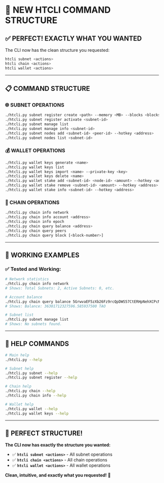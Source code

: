 # 🎯 **NEW HTCLI COMMAND STRUCTURE**

## ✅ **PERFECT! EXACTLY WHAT YOU WANTED**

The CLI now has the clean structure you requested:

```bash
htcli subnet <actions>
htcli chain <actions>
htcli wallet <actions>
```

---

## 📋 **COMMAND STRUCTURE**

### **🌐 SUBNET OPERATIONS**
```bash
./htcli.py subnet register create <path> --memory <MB> --blocks <blocks> --interval <blocks>
./htcli.py subnet register activate <subnet-id>
./htcli.py subnet manage list
./htcli.py subnet manage info <subnet-id>
./htcli.py subnet nodes add <subnet-id> <peer-id> --hotkey <address>
./htcli.py subnet nodes list <subnet-id>
```

### **💰 WALLET OPERATIONS**
```bash
./htcli.py wallet keys generate <name>
./htcli.py wallet keys list
./htcli.py wallet keys import <name> --private-key <key>
./htcli.py wallet keys delete <name>
./htcli.py wallet stake add <subnet-id> <node-id> <amount> --hotkey <address>
./htcli.py wallet stake remove <subnet-id> <amount> --hotkey <address>
./htcli.py wallet stake info <subnet-id> --hotkey <address>
```

### **🔗 CHAIN OPERATIONS**
```bash
./htcli.py chain info network
./htcli.py chain info account <address>
./htcli.py chain info epoch
./htcli.py chain query balance <address>
./htcli.py chain query peers
./htcli.py chain query block [<block-number>]
```

---

## 🎯 **WORKING EXAMPLES**

### **✅ Tested and Working:**
```bash
# Network statistics
./htcli.py chain info network
# Shows: Total Subnets: 2, Active Subnets: 0, etc.

# Account balance
./htcli.py chain query balance 5GrwvaEF5zXb26Fz9rcQpDWS57CtERHpNehXCPcNoHGKutQY
# Shows: Balance: 36301712327596.585937500 TAO

# Subnet list
./htcli.py subnet manage list
# Shows: No subnets found.
```

---

## 🚀 **HELP COMMANDS**

```bash
# Main help
./htcli.py --help

# Subnet help
./htcli.py subnet --help
./htcli.py subnet register --help

# Chain help
./htcli.py chain --help
./htcli.py chain info --help

# Wallet help
./htcli.py wallet --help
./htcli.py wallet keys --help
```

---

## 🎉 **PERFECT STRUCTURE!**

**The CLI now has exactly the structure you wanted:**

- ✅ **`htcli subnet <actions>`** - All subnet operations
- ✅ **`htcli chain <actions>`** - All chain operations
- ✅ **`htcli wallet <actions>`** - All wallet operations

**Clean, intuitive, and exactly what you requested!** 🚀
